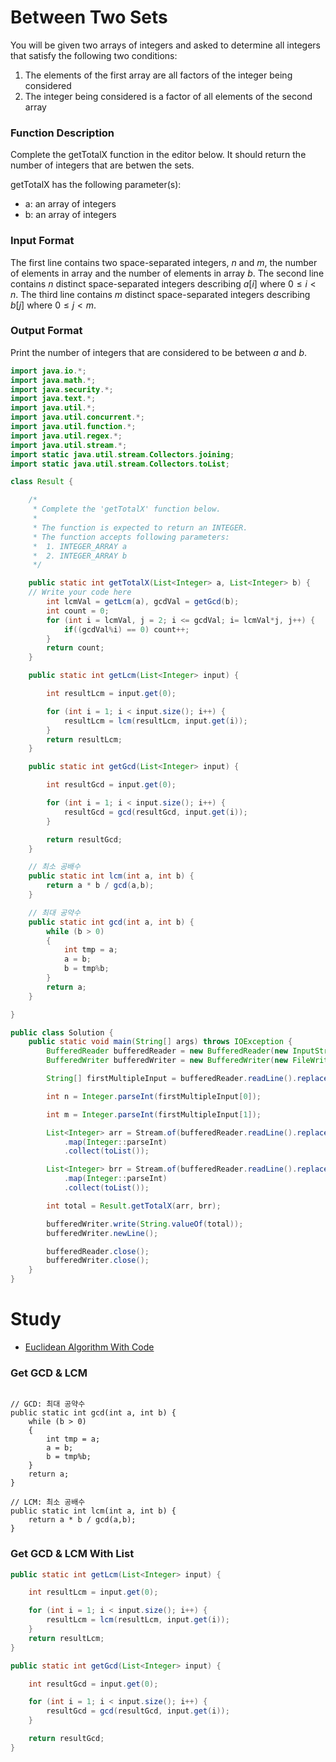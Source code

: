 # Between Two Sets
You will be given two arrays of integers and asked to determine all integers that satisfy the following two conditions:

1. The elements of the first array are all factors of the integer being considered
2. The integer being considered is a factor of all elements of the second array


### Function Description

Complete the getTotalX function in the editor below. It should return the number of integers that are betwen the sets.

getTotalX has the following parameter(s):

* a: an array of integers
* b: an array of integers


### Input Format
The first line contains two space-separated integers, $n$ and $m$, the number of elements in array  and the number of elements in array $b$.
The second line contains $n$ distinct space-separated integers describing $a[i]$ where $0 \le i < n$.
The third line contains $m$ distinct space-separated integers describing $b[j]$ where $0 \le j < m$.

### Output Format

Print the number of integers that are considered to be between $a$ and $b$.

```java
import java.io.*;
import java.math.*;
import java.security.*;
import java.text.*;
import java.util.*;
import java.util.concurrent.*;
import java.util.function.*;
import java.util.regex.*;
import java.util.stream.*;
import static java.util.stream.Collectors.joining;
import static java.util.stream.Collectors.toList;

class Result {

    /*
     * Complete the 'getTotalX' function below.
     *
     * The function is expected to return an INTEGER.
     * The function accepts following parameters:
     *  1. INTEGER_ARRAY a
     *  2. INTEGER_ARRAY b
     */

    public static int getTotalX(List<Integer> a, List<Integer> b) {
    // Write your code here
        int lcmVal = getLcm(a), gcdVal = getGcd(b);
        int count = 0;
        for (int i = lcmVal, j = 2; i <= gcdVal; i= lcmVal*j, j++) {
            if((gcdVal%i) == 0) count++;
        }
        return count;
    }

    public static int getLcm(List<Integer> input) {

        int resultLcm = input.get(0);

        for (int i = 1; i < input.size(); i++) {
            resultLcm = lcm(resultLcm, input.get(i));
        }    
        return resultLcm;
    }

    public static int getGcd(List<Integer> input) {

        int resultGcd = input.get(0);

        for (int i = 1; i < input.size(); i++) {
            resultGcd = gcd(resultGcd, input.get(i));
        }

        return resultGcd;
    }

    // 최소 공배수
    public static int lcm(int a, int b) {
        return a * b / gcd(a,b);
    }

    // 최대 공약수
    public static int gcd(int a, int b) {
        while (b > 0)
        {
            int tmp = a;
            a = b;
            b = tmp%b;
        }
        return a;
    }

}

public class Solution {
    public static void main(String[] args) throws IOException {
        BufferedReader bufferedReader = new BufferedReader(new InputStreamReader(System.in));
        BufferedWriter bufferedWriter = new BufferedWriter(new FileWriter(System.getenv("OUTPUT_PATH")));

        String[] firstMultipleInput = bufferedReader.readLine().replaceAll("\\s+$", "").split(" ");

        int n = Integer.parseInt(firstMultipleInput[0]);

        int m = Integer.parseInt(firstMultipleInput[1]);

        List<Integer> arr = Stream.of(bufferedReader.readLine().replaceAll("\\s+$", "").split(" "))
            .map(Integer::parseInt)
            .collect(toList());

        List<Integer> brr = Stream.of(bufferedReader.readLine().replaceAll("\\s+$", "").split(" "))
            .map(Integer::parseInt)
            .collect(toList());

        int total = Result.getTotalX(arr, brr);

        bufferedWriter.write(String.valueOf(total));
        bufferedWriter.newLine();

        bufferedReader.close();
        bufferedWriter.close();
    }
}
```

# Study
* [Euclidean Algorithm With Code](/algorithm/euclidean-algorithms.md)


### Get GCD & LCM

```

// GCD: 최대 공약수
public static int gcd(int a, int b) {
    while (b > 0)
    {
        int tmp = a;
        a = b;
        b = tmp%b;
    }
    return a;
}

// LCM: 최소 공배수
public static int lcm(int a, int b) {
    return a * b / gcd(a,b);
}
```

### Get GCD & LCM With List

```java
public static int getLcm(List<Integer> input) {

    int resultLcm = input.get(0);

    for (int i = 1; i < input.size(); i++) {
        resultLcm = lcm(resultLcm, input.get(i));
    }    
    return resultLcm;
}

public static int getGcd(List<Integer> input) {

    int resultGcd = input.get(0);

    for (int i = 1; i < input.size(); i++) {
        resultGcd = gcd(resultGcd, input.get(i));
    }

    return resultGcd;
}
```
